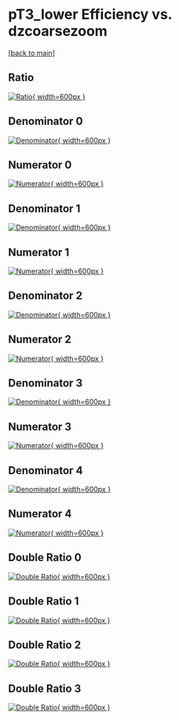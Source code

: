 # pT3_lower Efficiency vs. dzcoarsezoom

[[back to main](./)]



## Ratio

[![Ratio](../mtv/var/pT3_lower_loweta_211_1_eff_dzcoarsezoom.png){ width=600px }](../mtv/var/pT3_lower_loweta_211_1_eff_dzcoarsezoom.pdf)

## Denominator 0

[![Denominator](../mtv/den/pT3_lower_loweta_211_1_eff_dzcoarsezoom_den0.png){ width=600px }](../mtv/den/pT3_lower_loweta_211_1_eff_dzcoarsezoom_den0.pdf)

## Numerator 0

[![Numerator](../mtv/num/pT3_lower_loweta_211_1_eff_dzcoarsezoom_num0.png){ width=600px }](../mtv/num/pT3_lower_loweta_211_1_eff_dzcoarsezoom_num0.pdf)

## Denominator 1

[![Denominator](../mtv/den/pT3_lower_loweta_211_1_eff_dzcoarsezoom_den1.png){ width=600px }](../mtv/den/pT3_lower_loweta_211_1_eff_dzcoarsezoom_den1.pdf)

## Numerator 1

[![Numerator](../mtv/num/pT3_lower_loweta_211_1_eff_dzcoarsezoom_num1.png){ width=600px }](../mtv/num/pT3_lower_loweta_211_1_eff_dzcoarsezoom_num1.pdf)

## Denominator 2

[![Denominator](../mtv/den/pT3_lower_loweta_211_1_eff_dzcoarsezoom_den2.png){ width=600px }](../mtv/den/pT3_lower_loweta_211_1_eff_dzcoarsezoom_den2.pdf)

## Numerator 2

[![Numerator](../mtv/num/pT3_lower_loweta_211_1_eff_dzcoarsezoom_num2.png){ width=600px }](../mtv/num/pT3_lower_loweta_211_1_eff_dzcoarsezoom_num2.pdf)

## Denominator 3

[![Denominator](../mtv/den/pT3_lower_loweta_211_1_eff_dzcoarsezoom_den3.png){ width=600px }](../mtv/den/pT3_lower_loweta_211_1_eff_dzcoarsezoom_den3.pdf)

## Numerator 3

[![Numerator](../mtv/num/pT3_lower_loweta_211_1_eff_dzcoarsezoom_num3.png){ width=600px }](../mtv/num/pT3_lower_loweta_211_1_eff_dzcoarsezoom_num3.pdf)

## Denominator 4

[![Denominator](../mtv/den/pT3_lower_loweta_211_1_eff_dzcoarsezoom_den4.png){ width=600px }](../mtv/den/pT3_lower_loweta_211_1_eff_dzcoarsezoom_den4.pdf)

## Numerator 4

[![Numerator](../mtv/num/pT3_lower_loweta_211_1_eff_dzcoarsezoom_num4.png){ width=600px }](../mtv/num/pT3_lower_loweta_211_1_eff_dzcoarsezoom_num4.pdf)

## Double Ratio 0

[![Double Ratio](../mtv/ratio/pT3_lower_loweta_211_1_eff_dzcoarsezoom_ratio0.png){ width=600px }](../mtv/ratio/pT3_lower_loweta_211_1_eff_dzcoarsezoom_ratio0.pdf)

## Double Ratio 1

[![Double Ratio](../mtv/ratio/pT3_lower_loweta_211_1_eff_dzcoarsezoom_ratio1.png){ width=600px }](../mtv/ratio/pT3_lower_loweta_211_1_eff_dzcoarsezoom_ratio1.pdf)

## Double Ratio 2

[![Double Ratio](../mtv/ratio/pT3_lower_loweta_211_1_eff_dzcoarsezoom_ratio2.png){ width=600px }](../mtv/ratio/pT3_lower_loweta_211_1_eff_dzcoarsezoom_ratio2.pdf)

## Double Ratio 3

[![Double Ratio](../mtv/ratio/pT3_lower_loweta_211_1_eff_dzcoarsezoom_ratio3.png){ width=600px }](../mtv/ratio/pT3_lower_loweta_211_1_eff_dzcoarsezoom_ratio3.pdf)

